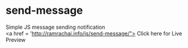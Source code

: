 # send-message
Simple JS message sending notification <br> 
<a href = 'http://ramrachai.info/js/send-message/"> Click here for Live Preview </a> 
